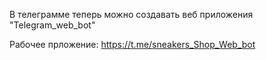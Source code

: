В телеграмме теперь можно создавать веб приложения "Telegram_web_bot"

Рабочее прложение: https://t.me/sneakers_Shop_Web_bot
